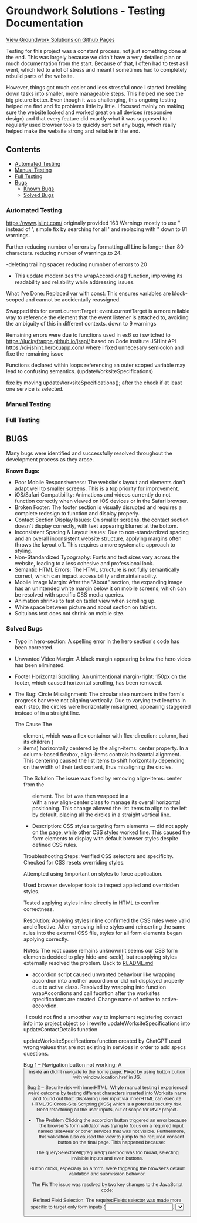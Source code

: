 # Groundwork Solutions - Testing Documentation

<!-- <img src="" alt="Mockup image of FASTLANE website on different devices"> -->
<a href="https://luckyfrappe.github.io/groundwork/" target="_blank" aria-labe="Groundwork website opens in a new window on Github Pages">View Groundwork Solutions on Github Pages</a>

Testing for this project was a constant process, not just something done at the end. This was largely because we didn't have a very detailed plan or much documentation from the start. Because of that, I often had to test as I went, which led to a lot of stress and meant I sometimes had to completely rebuild parts of the website.

However, things got much easier and less stressful once I started breaking down tasks into smaller, more manageable steps. This helped me see the big picture better. Even though it was challenging, this ongoing testing helped me find and fix problems little by little. I focused mainly on making sure the website looked and worked great on all devices (responsive design) and that every feature did exactly what it was supposed to. I regularly used browser tools to quickly sort out any bugs, which really helped make the website strong and reliable in the end.

## Contents
* [Automated Testing](#automated-testing)  
* [Manual Testing](#manual-testing)
* [Full Testing](#full-testing)
* [Bugs](#bugs)  
    * [Known Bugs](#known-bugs)  
    * [Solved Bugs](#solved-bugs)  

### Automated Testing

https://www.jslint.com/ originally provided 163 Warnings mostly to use " instead of ', simple fix by searching for all ' and replacing with " down to 81 warnings.

Further reducing number of errors by formatting all Line is longer than 80 characters. reducing number of warnings.to 24. 

-deleting trailing spaces reducing numnber of errors to 20

- This update modernizes the wrapAccordions() function, improving its readability and reliability while addressing issues.

What I've Done:
Replaced var with const: This ensures variables are block-scoped and cannot be accidentally reassigned.

Swapped this for event.currentTarget: event.currentTarget is a more reliable way to reference the element that the event listener is attached to, avoiding the ambiguity of this in different contexts. down to 9 warnings

Remaining errors were due to functions used in es6 so i switched to https://luckyfrappe.github.io/jsapi/ based on Code institute JSHint API https://ci-jshint.herokuapp.com/ where i fixed unnecesary semicolon and fixe the remaining issue 

Functions declared within loops referencing an outer scoped variable may lead to confusing semantics. (updateWorksiteSpecifications)

fixe by moving updateWorksiteSpecifications(); after the check if at least one service is selected. 




### Manual Testing

### Full Testing

## BUGS

Many bugs were identified and successfully resolved throughout the development process as they arose.

**Known Bugs:**
- Poor Mobile Responsiveness: The website's layout and elements don't adapt well to smaller screens. This is a top priority for improvement.
- iOS/Safari Compatibility: Animations and videos currently do not function correctly when viewed on iOS devices or in the Safari browser.
- Broken Footer: The footer section is visually disrupted and requires a complete redesign to function and display properly.
- Contact Section Display Issues: On smaller screens, the contact section doesn't display correctly, with text appearing blurred at the bottom.
- Inconsistent Spacing & Layout Issues: Due to non-standardized spacing and an overall inconsistent website structure, applying margins often throws the layout off. This requires a more systematic approach to styling.
- Non-Standardized Typography: Fonts and text sizes vary across the website, leading to a less cohesive and professional look.
- Semantic HTML Errors: The HTML structure is not fully semantically correct, which can impact accessibility and maintainability.
- Mobile Image Margin: After the "About" section, the expanding image has an unintended white margin below it on mobile screens, which can be resolved with specific CSS media queries.
- Animation shrinks to fast on tablet view when scrolling up.
- White space between picture and about section on tablets.
- Soltuions text does not shrink on mobile size.

### Solved Bugs
- Typo in hero-section: A spelling error in the hero section's code has been corrected.
- Unwanted Video Margin: A black margin appearing below the hero video has been eliminated.
- Footer Horizontal Scrolling: An unintentional margin-right: 150px on the footer, which caused horizontal scrolling, has been removed.

- The Bug: Circle Misalignment:
    The circular step numbers in the form's progress bar were not aligning vertically. Due to varying text lengths in each step, the circles were horizontally misaligned, appearing staggered instead of in a straight line.

    The Cause
    The <ul> element, which was a flex container with flex-direction: column, had its children (<li> items) horizontally centered by the align-items: center property. In a column-based flexbox, align-items controls horizontal alignment. This centering caused the list items to shift horizontally depending on the width of their text content, thus misaligning the circles.

    The Solution
    The issue was fixed by removing align-items: center from the <ul> element. The list was then wrapped in a <div> with a new align-center class to manage its overall horizontal positioning. This change allowed the list items to align to the left by default, placing all the circles in a straight vertical line.
- Description:
CSS styles targeting form elements — did not apply on the page, while other CSS styles worked fine. This caused the form elements to display with default browser styles despite defined CSS rules.

Troubleshooting Steps:
Verified CSS selectors and specificity.
Checked for CSS resets overriding styles.

Attempted using !important on styles to force application.

Used browser developer tools to inspect applied and overridden styles.

Tested applying styles inline directly in HTML to confirm correctness.

Resolution:
Applying styles inline confirmed the CSS rules were valid and effective. After removing inline styles and reinserting the same rules into the external CSS file, styles for all form elements began applying correctly.

Notes:
The root cause remains unknown(it seems our CSS form elements decided to play hide-and-seek), but reapplying styles externally resolved the problem.
Back to [README.md](README.md)

- accordion script caused unwanted behaviour like wrapping accordion into another accordion or did not displayed properly due to active class. Resolved by wrapping into function wrapAccordions and call fucntion after the worksites specifications are created. Change name of active to active-accordion. 

-I could not find a smoother way to implement registering contact info into project object so i rewrite updateWorksiteSpecifications into updateContactDetails function

 updateWorksiteSpecifications function created by ChatGPT used wrong values that are not existing in services in order to add specs questions. 

Bug 1 – Navigation button not working:
A <button> inside an <a> didn’t navigate to the home page. Fixed by using button button with window.location.href in JS.

Bug 2 – Security risk with innerHTML:
Whyle manual testing i experienced weird outcome by testing different characters inserted into Worksite name and found out that:
Displaying user input via innerHTML can execute HTML/JS Cross-Site Scripting (XSS) which is a potential security risk. Need refactoring all the user inputs, out of scope for MVP project. 


- The Problem
Clicking the accordion button triggered an error because the browser's form validator was trying to focus on a required input named 'siteArea' or other services that was not visible. Furthermore, this validation also caused the view to jump to the required consent button on the final page. This happened because:

The querySelectorAll('[required]') method was too broad, selecting invisible inputs and even buttons.

Button clicks, especially on a form, were triggering the browser's default validation and submission behavior.

The Fix
The issue was resolved by two key changes to the JavaScript code:

Refined Field Selection: The requiredFields selector was made more specific to target only form inputs (<input>, <select>, <textarea>) with the required attribute. This prevents the validation from checking non-input elements like the accordion buttons.

Prevented Default Actions: The event.preventDefault() method was added to the click listeners for both the accordion buttons and the next button. This explicitly stops the browser's default validation and submission actions, giving full control over the form's flow to your custom JavaScript logic.
